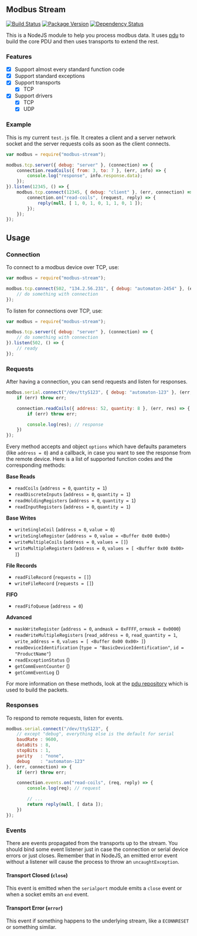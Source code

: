 ## Modbus Stream

[![Build Status](https://secure.travis-ci.org/node-modbus/stream.png?branch=master)](http://travis-ci.org/node-modbus/stream)
[![Package Version](https://badge.fury.io/js/modbus-stream.svg)](https://npmjs.org/package/modbus-stream)
[![Dependency Status](https://gemnasium.com/badges/github.com/node-modbus/stream.svg)](https://gemnasium.com/github.com/node-modbus/stream)


This is a NodeJS module to help you process modbus data. It uses [pdu](https://github.com/node-modbus/pdu) to build the core PDU and then uses transports to extend the rest.

### Features

- [x] Support almost every standard function code
- [x] Support standard exceptions
- [x] Support transports
    - [x] TCP
- [x] Support drivers
    - [x] TCP
    - [x] UDP

### Example

This is my current `test.js` file. It creates a client and a server network socket and the server requests coils as soon as the client connects.

```js
var modbus = require("modbus-stream");

modbus.tcp.server({ debug: "server" }, (connection) => {
    connection.readCoils({ from: 3, to: 7 }, (err, info) => {
        console.log("response", info.response.data);
    });
}).listen(12345, () => {
    modbus.tcp.connect(12345, { debug: "client" }, (err, connection) => {
        connection.on("read-coils", (request, reply) => {
            reply(null, [ 1, 0, 1, 0, 1, 1, 0, 1 ]);
        });
    });
});
```

## Usage

### Connection

To connect to a modbus device over TCP, use:

```js
var modbus = require("modbus-stream");

modbus.tcp.connect(502, "134.2.56.231", { debug: "automaton-2454" }, (err, connection) => {
    // do something with connection
});
```

To listen for connections over TCP, use:

```js
var modbus = require("modbus-stream");

modbus.tcp.server({ debug: "server" }, (connection) => {
    // do something with connection
}).listen(502, () => {
    // ready
});
```


### Requests

After having a connection, you can send requests and listen for responses.

```js
modbus.serial.connect("/dev/ttyS123", { debug: "automaton-123" }, (err, connection) => {
    if (err) throw err;

    connection.readCoils({ address: 52, quantity: 8 }, (err, res) => {
        if (err) throw err;

        console.log(res); // response
    })
});
```

Every method accepts and object `options` which have defaults parameters (like `address = 0`) and a callback, in case you want to see the response from the remote device. Here is a list of supported function codes and the corresponding methods:

**Base Reads**

- `readCoils` (`address = 0`, `quantity = 1`)
- `readDiscreteInputs` (`address = 0`, `quantity = 1`)
- `readHoldingRegisters` (`address = 0`, `quantity = 1`)
- `readInputRegisters` (`address = 0`, `quantity = 1`)

**Base Writes**

- `writeSingleCoil` (`address = 0`, `value = 0`)
- `writeSingleRegister` (`address = 0`, `value = <Buffer 0x00 0x00>`)
- `writeMultipleCoils` (`address = 0`, `values = []`)
- `writeMultipleRegisters` (`address = 0`, `values = [ <Buffer 0x00 0x00> ]`)

**File Records**

- `readFileRecord` (`requests = []`)
- `writeFileRecord` (`requests = []`)

**FIFO**

- `readFifoQueue` (`address = 0`)

**Advanced**

- `maskWriteRegister` (`address = 0`, `andmask = 0xFFFF`, `ormask = 0x0000`)
- `readWriteMultipleRegisters` (`read_address = 0`, `read_quantity = 1`, `write_address = 0`, `values = [ <Buffer 0x00 0x00> ]`)
- `readDeviceIdentification` (`type = "BasicDeviceIdentification"`, `id = "ProductName"`)
- `readExceptionStatus` ()
- `getCommEventCounter` ()
- `getCommEventLog` ()

For more information on these methods, look at the [pdu repository](https://github.com/node-modbus/pdu) which is used
to build the packets.

### Responses

To respond to remote requests, listen for events.

```js
modbus.serial.connect("/dev/ttyS123", {
    // except "debug", everything else is the default for serial
    baudRate : 9600,
    dataBits : 8,
    stopBits : 1,
    parity   : "none",
    debug    : "automaton-123"
}, (err, connection) => {
    if (err) throw err;

    connection.events.on("read-coils", (req, reply) => {
        console.log(req); // request

        // ...
        return reply(null, [ data ]);
    })
});
```

### Events

There are events propagated from the transports up to the stream. You should bind some event listener
just in case the connection or serial device errors or just closes. Remember that in NodeJS, an emitted
error event without a listener will cause the process to throw an `uncaughtException`.

#### Transport Closed (`close`)

This event is emitted when the `serialport` module emits a `close` event or when a socket emits an
`end` event.

#### Transport Error (`error`)

This event if something happens to the underlying stream, like a `ECONNRESET` or something similar.
